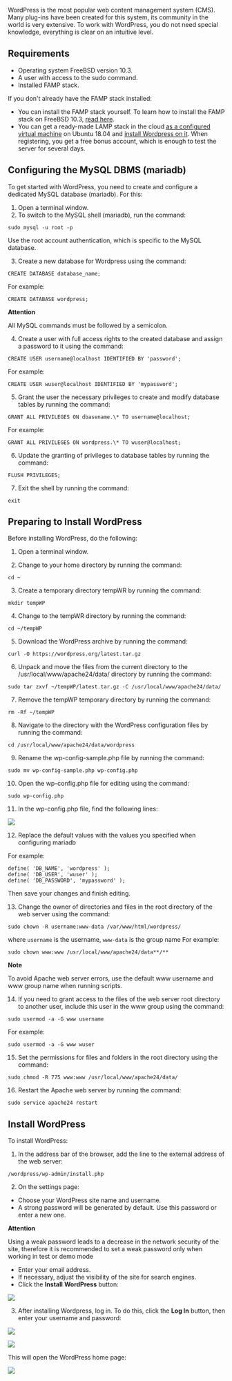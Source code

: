 WordPress is the most popular web content management system (CMS). Many plug-ins have been created for this system, its community in the world is very extensive. To work with WordPress, you do not need special knowledge, everything is clear on an intuitive level.

## Requirements

- Operating system FreeBSD version 10.3.
- A user with access to the sudo command.
- Installed FAMP stack.

If you don't already have the FAMP stack installed:

- You can install the FAMP stack yourself. To learn how to install the FAMP stack on FreeBSD 10.3, [read here](/en/additionals/cases/cases-famp/famp-bsd).
- You can get a ready-made LAMP stack in the cloud [as a configured virtual machine](https://mcs.mail.ru/app/services/marketplace/) on Ubuntu 18.04 and [install Wordpress on it](/en/additionals/cases/cases-wp/case-wp-u18). When registering, you get a free bonus account, which is enough to test the server for several days.

## Configuring the MySQL DBMS (mariadb)

To get started with WordPress, you need to create and configure a dedicated MySQL database (mariadb). For this:

1. Open a terminal window.
2. To switch to the MySQL shell (mariadb), run the command:

```
sudo mysql -u root -p
```

Use the root account authentication, which is specific to the MySQL database.

3. Create a new database for Wordpress using the command:

```
CREATE DATABASE database_name;
```

For example:

```
CREATE DATABASE wordpress;
```

<warn>

**Attention**

All MySQL commands must be followed by a semicolon.

</warn>

4. Create a user with full access rights to the created database and assign a password to it using the command:

```
CREATE USER username@localhost IDENTIFIED BY 'password';
```

For example:

```
CREATE USER wuser@localhost IDENTIFIED BY 'mypassword';
```

5. Grant the user the necessary privileges to create and modify database tables by running the command:

```
GRANT ALL PRIVILEGES ON dbasename.\* TO username@localhost;
```

For example:

```
GRANT ALL PRIVILEGES ON wordpress.\* TO wuser@localhost;
```

6. Update the granting of privileges to database tables by running the command:

```
FLUSH PRIVILEGES;
```

7. Exit the shell by running the command:

```
exit
```

## Preparing to Install WordPress

Before installing WordPress, do the following:

1. Open a terminal window.

2. Change to your home directory by running the command:

```
cd ~
```

3. Create a temporary directory tempWR by running the command:

```
mkdir tempWP
```

4. Change to the tempWR directory by running the command:

```
cd ~/tempWP
```

5. Download the WordPress archive by running the command:

```
curl -O https://wordpress.org/latest.tar.gz
```

6. Unpack and move the files from the current directory to the /usr/local/www/apache24/data/ directory by running the command:

```
sudo tar zxvf ~/tempWP/latest.tar.gz -C /usr/local/www/apache24/data/

```

7. Remove the tempWP temporary directory by running the command:

```
rm -Rf ~/tempWP
```

8. Navigate to the directory with the WordPress configuration files by running the command:

```
cd /usr/local/www/apache24/data/wordpress

```

9. Rename the wp-config-sample.php file by running the command:

```
sudo mv wp-config-sample.php wp-config.php
```

10. Open the wp-config.php file for editing using the command:

```
sudo wp-config.php
```

11. In the wp-config.php file, find the following lines:

**![](./assets/1556975940008-1556975940008.jpeg)**

12. Replace the default values ​​with the values ​​you specified when configuring mariadb

For example:

```
define( 'DB_NAME', 'wordpress' );
define( 'DB_USER', 'wuser' );
define( 'DB_PASSWORD', 'mypassword' );
```

Then save your changes and finish editing.

13. Change the owner of directories and files in the root directory of the web server using the command:

```
sudo chown -R username:www-data /var/www/html/wordpress/
```

where `username` is the username, `www-data` is the group name
For example:

```
sudo chown www:www /usr/local/www/apache24/data**/**
```

<info>

**Note**

To avoid Apache web server errors, use the default www username and www group name when running scripts.

</info>

14. If you need to grant access to the files of the web server root directory to another user, include this user in the www group using the command:

```
sudo usermod -a -G www username
```

For example:

```
sudo usermod -a -G www wuser
```

15. Set the permissions for files and folders in the root directory using the command:

```
sudo chmod -R 775 www:www /usr/local/www/apache24/data/

```

16. Restart the Apache web server by running the command:

```
sudo service apache24 restart

```

## Install WordPress

To install WordPress:

1. In the address bar of the browser, add the line to the external address of the web server:

```
/wordpress/wp-admin/install.php
```

2. On the settings page:

- Choose your WordPress site name and username.
- A strong password will be generated by default. Use this password or enter a new one.

**Attention**

Using a weak password leads to a decrease in the network security of the site, therefore it is recommended to set a weak password only when working in test or demo mode

- Enter your email address.
- If necessary, adjust the visibility of the site for search engines.
- Click the **Install** **WordPress** button:

**![](./assets/1555705531629-1555705531629.png)**

3. After installing Wordpress, log in. To do this, click the **Log In** button, then enter your username and password:

**![](./assets/1555705599355-1555705599355.png)**

**![](./assets/1556999801042-1556999801042.jpeg)**

This will open the WordPress home page:

**![](./assets/1555705632823-1555705632823.png)**
